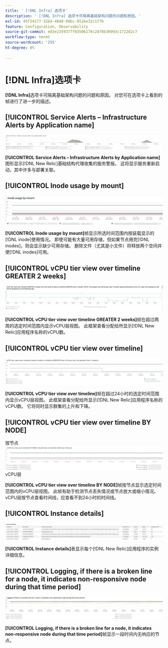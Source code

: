 ```yaml
---
title: ' [!DNL Infra] 选项卡'
description: ' [!DNL Infra] 选项卡可隔离基础架构问题的问题和原因。'
exl-id: 45f24177-3264-4848-99bc-951be32c1f7b
feature: Configuration, Observability
source-git-commit: e83e2359377f03506178c28f8b30993c172282c7
workflow-type: tm+mt
source-wordcount: '255'
ht-degree: 0%

---
```


# [!DNL Infra]选项卡

**[!DNL Infra]**&#x200B;选项卡可隔离基础架构问题的问题和原因。 对您可在选项卡上看到的帧进行了进一步的描述。

## [!UICONTROL Service Alerts – Infrastructure Alerts by Application name]

![服务警报](../../assets/tools/observation-for-adobe-commerce/service-alerts.jpg)

**[!UICONTROL Service Alerts – Infrastructure Alerts by Application name]**&#x200B;图形显示[!DNL New Relic]基础结构代理收集的服务警报。 这将显示服务重新启动，其中许多与部署关联。

## [!UICONTROL Inode usage by mount]

![装载的Inode使用量](../../assets/tools/observation-for-adobe-commerce/inode-usage-mount.jpg)

**[!UICONTROL Inode usage by mount]**&#x200B;帧显示所选时间范围内按装载显示的[!DNL inode]使用情况。 即使可能有大量可用存储，但如果节点用完[!DNL inodes]，则会显示缺少可用存储。 删除文件（尤其是小文件）将释放两个空间并使[!DNL inodes]可用。

## [!UICONTROL vCPU tier view over timeline GREATER 2 weeks]

![vCPU层在时间线上的查看时间大于2周](../../assets/tools/observation-for-adobe-commerce/vCPU-tier.jpg)

**[!UICONTROL vCPU tier view over timeline GREATER 2 weeks]**&#x200B;帧在超过两周的选定时间范围内显示vCPU层视图。 此框架查看分配给所显示[!DNL New Relic]应用程序名称的vCPU数。

## [!UICONTROL vCPU tier view over timeline]

![vCPU层查看时间线](../../assets/tools/observation-for-adobe-commerce/vcpu-tier-24.jpg)

**[!UICONTROL vCPU tier view over timeline]**&#x200B;帧在超过24小时的选定时间范围内显示vCPU层视图。 此框架查看分配给所显示[!DNL New Relic]应用程序名称的vCPU数。 它将同时显示群集的上升和下降。

## [!UICONTROL vCPU tier view over timeline BY NODE]

按节点![在时间线上查看](../../assets/tools/observation-for-adobe-commerce/infra_by_node.png)vCPU层

**[!UICONTROL vCPU tier view over timeline BY NODE]**&#x200B;帧按节点显示选定时间范围内的vCPU层视图。 此帧有助于检测节点丢失情况或节点放大或缩小情况。 vCPU层按节点查看时间线，应查看不到24小时的时间线。

## [!UICONTROL Instance details]

![实例详细信息](../../assets/tools/observation-for-adobe-commerce/instance-details.jpg)

**[!UICONTROL Instance details]**&#x200B;表显示每个[!DNL New Relic]应用程序的实例详细信息。

## [!UICONTROL Logging, if there is a broken line for a node, it indicates non-responsive node during that time period]

![无响应节点](../../assets/tools/observation-for-adobe-commerce/non-responsive-node.jpg)

**[!UICONTROL Logging, if there is a broken line for a node, it indicates non-responsive node during that time period]**&#x200B;帧显示一段时间内无响应的节点。
